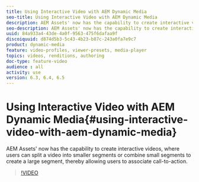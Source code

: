 ```yaml
---
title: Using Interactive Video with AEM Dynamic Media
seo-title: Using Interactive Video with AEM Dynamic Media
description: AEM Assets' now has the capability to create interactive videos, where users can split a video into smaller segments or combine small segments to create a large segment, thereby allowing users to associate call-to-action.
seo-description: AEM Assets' now has the capability to create interactive videos, where users can split a video into smaller segments or combine small segments to create a large segment, thereby allowing users to associate call-to-action.
uuid: 84a933a4-43de-4a0f-9563-475f6dafaa9f
discoiquuid: d874d5b3-5c43-4b23-b87c-243a0fa7e9c7
product: dynamic-media
feature: video-profiles, viewer-presets, media-player
topics: videos, renditions, authoring
doc-type: feature-video
audience : all
activity: use
version: 6.3, 6.4, 6.5
---
```


# Using Interactive Video with AEM Dynamic Media{#using-interactive-video-with-aem-dynamic-media}

AEM Assets' now has the capability to create interactive videos, where users can split a video into smaller segments or combine small segments to create a large segment, thereby allowing users to associate call-to-action.

>[!VIDEO](https://video.tv.adobe.com/v/16516/?quality=9)
